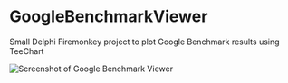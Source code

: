 # GoogleBenchmarkViewer
Small Delphi Firemonkey project to plot Google Benchmark results using TeeChart

![Screenshot of Google Benchmark Viewer](../main/Screenshots/GoogleBenchmarkViewer.png)
